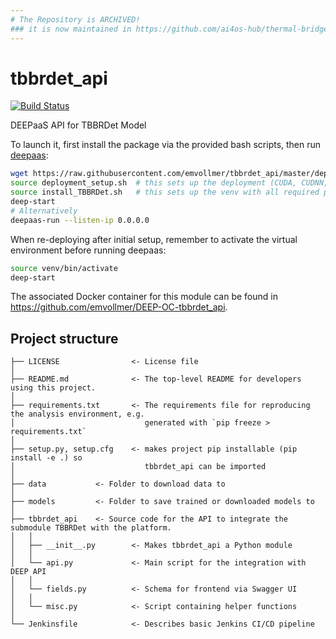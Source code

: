 ```yaml
---
# The Repository is ARCHIVED!
### it is now maintained in https://github.com/ai4os-hub/thermal-bridges-rooftops-detector/
---
```


# tbbrdet_api
[![Build Status](https://jenkins.services.ai4os.eu/buildStatus/icon?job=AI4OS-HUB-TEST%2Ftbbrdet_api%2Fmaster)](https://jenkins.services.ai4os.eu/job/AI4OS-HUB-TEST/job/tbbrdet_api/job/master/)

DEEPaaS API for TBBRDet Model

To launch it, first install the package via the provided bash scripts, then run [deepaas](https://github.com/ai4os/DEEPaaS):
```bash
wget https://raw.githubusercontent.com/emvollmer/tbbrdet_api/master/deployment_setup.sh
source deployment_setup.sh 	# this sets up the deployment (CUDA, CUDNN, Python3.6)
source install_TBBRDet.sh 	# this sets up the venv with all required packages and installs the both API and submodule TBBRDet as editable
deep-start
# Alternatively
deepaas-run --listen-ip 0.0.0.0
```
When re-deploying after initial setup, remember to activate the virtual environment before running deepaas:
```bash
source venv/bin/activate
deep-start
```

The associated Docker container for this module can be found in https://github.com/emvollmer/DEEP-OC-tbbrdet_api.

## Project structure
```
├── LICENSE                <- License file
│
├── README.md              <- The top-level README for developers using this project.
│
├── requirements.txt       <- The requirements file for reproducing the analysis environment, e.g.
│                             generated with `pip freeze > requirements.txt`
│
├── setup.py, setup.cfg    <- makes project pip installable (pip install -e .) so
│                             tbbrdet_api can be imported
│
├── data           <- Folder to download data to
│
├── models         <- Folder to save trained or downloaded models to
│
├── tbbrdet_api    <- Source code for the API to integrate the submodule TBBRDet with the platform.
│   │
│   ├── __init__.py        <- Makes tbbrdet_api a Python module
│   │
│   └── api.py             <- Main script for the integration with DEEP API
│   │
│   └── fields.py          <- Schema for frontend via Swagger UI
│   │
│   └── misc.py            <- Script containing helper functions
│
└── Jenkinsfile            <- Describes basic Jenkins CI/CD pipeline
```
